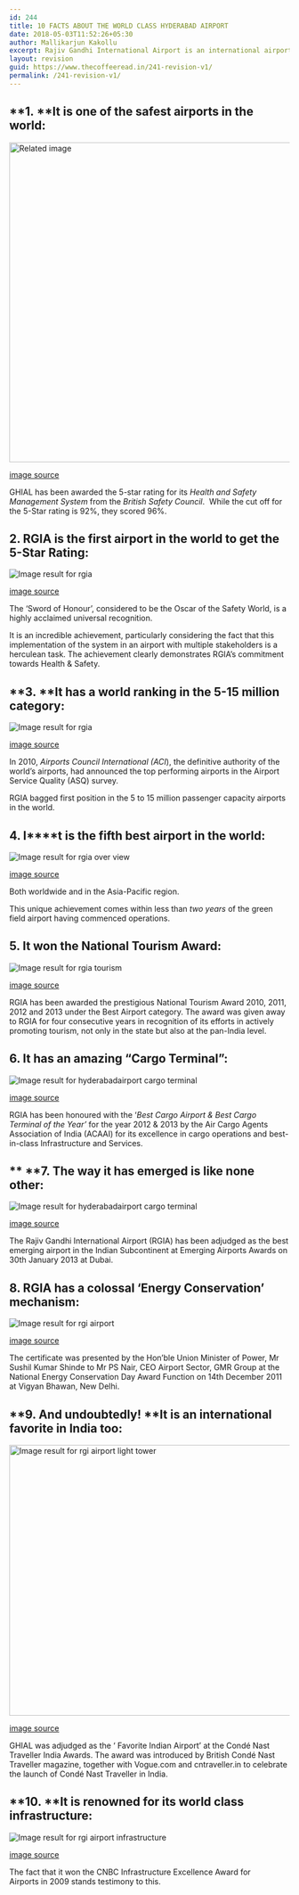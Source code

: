 ```yaml
---
id: 244
title: 10 FACTS ABOUT THE WORLD CLASS HYDERABAD AIRPORT
date: 2018-05-03T11:52:26+05:30
author: Mallikarjun Kakollu
excerpt: Rajiv Gandhi International Airport is an international airport that serves Hyderabad, the capital and largest city of the Indian state of Telangana. It is located in Shamshabad, about 24 kilometres from Hyderabad.
layout: revision
guid: https://www.thecoffeeread.in/241-revision-v1/
permalink: /241-revision-v1/
---
```

## **1. ****It is one of the safest airports in the world:**

<div>
  <img class="" src="https://upload.wikimedia.org/wikipedia/commons/9/9f/%C2%A9India.Andhra_Pradesh.Hyderabad.Rajiv_Gandhi_International_Airport-3.JPG" alt="Related image" width="796" height="574" />
</div>

[image source](https://www.google.co.in/search?q=rgia&tbm=isch&source=lnt&tbs=isz:lt,islt:xga&sa=X&ved=0ahUKEwjRy7mQ7-jaAhWIzLwKHRNuCFwQpwUIHw&biw=1366&bih=637&dpr=1#imgdii=yKJM1MMOWb0fxM:&imgrc=3_w7QVI2_QpKgM:)

GHIAL has been awarded the 5-star rating for its _Health and Safety Management System_ from the _British Safety Council_.  While the cut off for the 5-Star rating is 92%, they scored 96%.

## **2. RGIA is the first airport in the world to get the 5-Star Rating:**

![Image result for rgia](http://www.aircargonews.net/uploads/pics/RGIA_Runway-28__1__1024.jpg) 

[image source](https://www.google.co.in/search?q=rgia&tbm=isch&source=lnt&tbs=isz:lt,islt:xga&sa=X&ved=0ahUKEwjRy7mQ7-jaAhWIzLwKHRNuCFwQpwUIHw&biw=1366&bih=637&dpr=1#imgrc=m0GLUoksnZMFrM:)

The ‘Sword of Honour’, considered to be the Oscar of the Safety World, is a highly acclaimed universal recognition.

It is an incredible achievement, particularly considering the fact that this implementation of the system in an airport with multiple stakeholders is a herculean task. The achievement clearly demonstrates RGIA’s commitment towards Health & Safety.

## **3. ****It has a world ranking in the 5-15 million category:**

![Image result for rgia](https://www.landrum-brown.com/wp-content/uploads/2017/05/HYD-03.jpg) 

[image source](https://www.google.co.in/search?q=rgia&tbm=isch&source=lnt&tbs=isz:lt,islt:xga&sa=X&ved=0ahUKEwjRy7mQ7-jaAhWIzLwKHRNuCFwQpwUIHw&biw=1366&bih=637&dpr=1#imgrc=7727lsNRoIY2_M:)

In 2010, _Airports Council International (ACI_), the definitive authority of the world’s airports, had announced the top performing airports in the Airport Service Quality (ASQ) survey.

RGIA bagged first position in the 5 to 15 million passenger capacity airports in the world.

## **4. I****t is the fifth best airport in the world:**

![Image result for rgia over view](https://i.ytimg.com/vi/db-961zt9FI/maxresdefault.jpg) 

[image source](https://www.google.co.in/search?biw=1366&bih=637&tbs=isz%3Alt%2Cislt%3Axga&tbm=isch&sa=1&ei=86XqWqDNFsT48gXoi5ugBQ&q=rgia+over+view&oq=rgia+over+view&gs_l=psy-ab.3...389184.391964.0.392060.10.10.0.0.0.0.131.856.2j6.8.0....0...1c.1.64.psy-ab..2.2.234...0j0i67k1j0i24k1.0.YA6vE6p3bbw#imgrc=JifVUSSaNWfjiM:)

Both worldwide and in the Asia-Pacific region.

This unique achievement comes within less than _two years_ of the green field airport having commenced operations.

## **5. It won the National Tourism Award:**

![Image result for rgia tourism](https://i.ytimg.com/vi/kRyzAGLEwAY/maxresdefault.jpg) 

[image source](https://www.google.co.in/search?biw=1366&bih=637&tbs=isz%3Alt%2Cislt%3Axga&tbm=isch&sa=1&ei=fafqWt7YCM7M8wXK_rKgBQ&q=rgia+tourism&oq=rgia+tourism&gs_l=psy-ab.3..0i13k1j0i13i5i30k1j0i13i30k1.57342.59189.0.59412.9.8.0.1.1.0.145.917.1j7.8.0....0...1c.1.64.psy-ab..0.6.607...0j0i67k1j0i24k1.0.XGcnfc0AllY#imgdii=osLusjhZh0vyYM:&imgrc=_SFshPMi2Ue6wM:)

RGIA has been awarded the prestigious National Tourism Award 2010, 2011, 2012 and 2013 under the Best Airport category. The award was given away to RGIA for four consecutive years in recognition of its efforts in actively promoting tourism, not only in the state but also at the pan-India level.

## **6. It has an amazing “Cargo Terminal”:**

![Image result for hyderabadairport cargo terminal](https://upload.wikimedia.org/wikipedia/commons/c/c8/HYD-CARGO-RAMP-IMG_1510-Edit_%2822301372810%29.jpg) 

[image source](https://www.google.co.in/search?biw=1366&bih=637&tbs=isz%3Alt%2Cislt%3Axga&tbm=isch&sa=1&ei=IqjqWrW5Ecf_8gXhj5fQCQ&q=hyderabadairport+cargo+terminal&oq=hyderabadairport+cargo+terminal&gs_l=psy-ab.3...7483.9022.0.9320.9.9.0.0.0.0.138.1017.0j9.9.0....0...1c.1.64.psy-ab..0.2.247...0i13k1j0i13i5i30k1.0.N1bkZ0jUiRc#imgrc=qSEYGAb59FlCmM:)

RGIA has been honoured with the ‘_Best Cargo Airport & Best Cargo Terminal of the Year’_ for the year 2012 & 2013 by the Air Cargo Agents Association of India (ACAAI) for its excellence in cargo operations and best-in-class Infrastructure and Services.

## ** ****7. The way it has emerged is like none other:**

![Image result for hyderabadairport cargo terminal](http://www.aircargonews.net/uploads/pics/RGIA_Runway-28__1__1024.jpg) 

[image source](https://www.google.co.in/search?biw=1366&bih=637&tbs=isz%3Alt%2Cislt%3Axga&tbm=isch&sa=1&ei=IqjqWrW5Ecf_8gXhj5fQCQ&q=hyderabadairport+cargo+terminal&oq=hyderabadairport+cargo+terminal&gs_l=psy-ab.3...7483.9022.0.9320.9.9.0.0.0.0.138.1017.0j9.9.0....0...1c.1.64.psy-ab..0.2.247...0i13k1j0i13i5i30k1.0.N1bkZ0jUiRc#imgrc=m0GLUoksnZMFrM:)

The Rajiv Gandhi International Airport (RGIA) has been adjudged as the best emerging airport in the Indian Subcontinent at Emerging Airports Awards on 30th January 2013 at Dubai.

## **8.** **RGIA has a colossal ‘Energy Conservation’ mechanism:**

![Image result for rgi airport](https://static.panoramio.com.storage.googleapis.com/photos/large/43986370.jpg) 

[image source](https://www.google.co.in/search?biw=1366&bih=637&tbs=isz%3Alt%2Cislt%3Axga&tbm=isch&sa=1&ei=LKjqWrrDPMKc8QXPm73oCQ&q=rgi+airport&oq=rgi+a&gs_l=psy-ab.3.0.0l7j0i24k1l3.167264.169165.0.170397.5.5.0.0.0.0.173.703.0j5.5.0....0...1c.1.64.psy-ab..0.5.700...0i67k1j0i10i1k1.0.fuqrs0iEd7s#imgrc=ZdYlF115SZFVKM:)

The certificate was presented by the Hon’ble Union Minister of Power, Mr Sushil Kumar Shinde to Mr PS Nair, CEO Airport Sector, GMR Group at the National Energy Conservation Day Award Function on 14th December 2011 at Vigyan Bhawan, New Delhi.

## **9. And undoubtedly! ****It is an international favorite in India too:**

<img class="" src="https://mediaindia.eu/wp-content/uploads/2017/05/0001-3.jpg" alt="Image result for rgi airport light tower" width="779" height="486" /> 

[image source](https://www.google.co.in/search?biw=1366&bih=637&tbs=isz%3Alt%2Cislt%3Axga&tbm=isch&sa=1&ei=2KjqWsHGKsSm8QXolpb4Bg&q=rgi+airport+light+tower&oq=rgi+airport+light+tower&gs_l=psy-ab.3...91773.97071.0.97284.12.12.0.0.0.0.142.1256.6j6.12.0....0...1c.1.64.psy-ab..0.2.266...0j0i30k1j0i24k1.0.hePF7zeSoBk#imgrc=XONY4_SdlxBmjM:)

GHIAL was adjudged as the ‘ Favorite Indian Airport’ at the Condé Nast Traveller India Awards. The award was introduced by British Condé Nast Traveller magazine, together with Vogue.com and cntraveller.in to celebrate the launch of Condé Nast Traveller in India.

## **10. ****It is renowned for its world class infrastructure:**

![Image result for rgi airport infrastructure](http://www.coupondunia.in/blog/wp-content/uploads/2014/05/wi.jpg) 

[image source](https://www.google.co.in/search?biw=1366&bih=637&tbs=isz%3Alt%2Cislt%3Axga&tbm=isch&sa=1&ei=O6nqWvqsD8ua8QX0k6zYCQ&q=rgi+airport+infra+structure&oq=rgi+airport+infra+structure&gs_l=psy-ab.3...48414.54851.0.55052.18.17.1.0.0.0.148.1913.1j16.17.0....0...1c.1.64.psy-ab..0.2.250...0j0i30k1j0i24k1.0.DSi9XHNr3Xg#imgrc=a7ONYfSFQXpSLM:)

The fact that it won the CNBC Infrastructure Excellence Award for Airports in 2009 stands testimony to this.

&nbsp;

&nbsp;